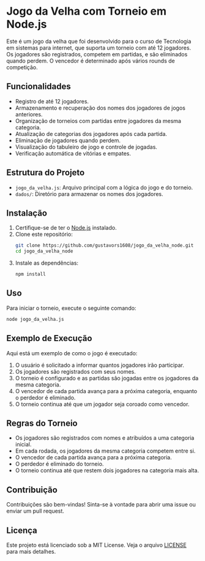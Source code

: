 # Jogo da Velha com Torneio em Node.js

Este é um jogo da velha que foi desenvolvido para o curso de Tecnologia em sistemas para internet, que suporta um torneio com até 12 jogadores. Os jogadores são registrados, competem em partidas, e são eliminados quando perdem. O vencedor é determinado após vários rounds de competição.

## Funcionalidades

- Registro de até 12 jogadores.
- Armazenamento e recuperação dos nomes dos jogadores de jogos anteriores.
- Organização de torneios com partidas entre jogadores da mesma categoria.
- Atualização de categorias dos jogadores após cada partida.
- Eliminação de jogadores quando perdem.
- Visualização do tabuleiro de jogo e controle de jogadas.
- Verificação automática de vitórias e empates.

## Estrutura do Projeto

- `jogo_da_velha.js`: Arquivo principal com a lógica do jogo e do torneio.
- `dados/`: Diretório para armazenar os nomes dos jogadores.

## Instalação

1. Certifique-se de ter o [Node.js](https://nodejs.org/) instalado.
2. Clone este repositório:
   ```sh
   git clone https://github.com/gustavors1608/jogo_da_velha_node.git
   cd jogo_da_velha_node
   ```
3. Instale as dependências:
   ```sh
   npm install
   ```

## Uso

Para iniciar o torneio, execute o seguinte comando:
```sh
node jogo_da_velha.js
```

## Exemplo de Execução

Aqui está um exemplo de como o jogo é executado:

1. O usuário é solicitado a informar quantos jogadores irão participar.
2. Os jogadores são registrados com seus nomes.
3. O torneio é configurado e as partidas são jogadas entre os jogadores da mesma categoria.
4. O vencedor de cada partida avança para a próxima categoria, enquanto o perdedor é eliminado.
5. O torneio continua até que um jogador seja coroado como vencedor.

## Regras do Torneio

- Os jogadores são registrados com nomes e atribuídos a uma categoria inicial.
- Em cada rodada, os jogadores da mesma categoria competem entre si.
- O vencedor de cada partida avança para a próxima categoria.
- O perdedor é eliminado do torneio.
- O torneio continua até que restem dois jogadores na categoria mais alta.

## Contribuição

Contribuições são bem-vindas! Sinta-se à vontade para abrir uma issue ou enviar um pull request.

## Licença

Este projeto está licenciado sob a MIT License. Veja o arquivo [LICENSE](LICENSE) para mais detalhes.



